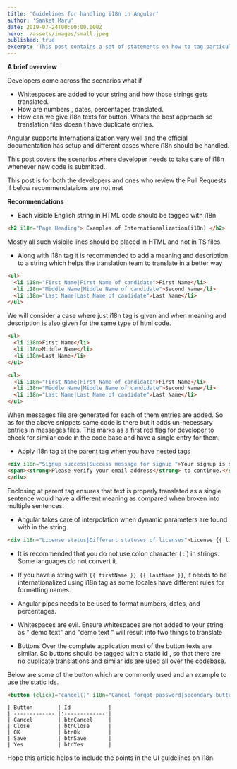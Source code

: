 ```yaml
---
title: 'Guidelines for handling i18n in Angular'
author: 'Sanket Maru'
date: 2019-07-24T00:00:00.000Z
hero: ./assets/images/small.jpeg
published: true
excerpt: 'This post contains a set of statements on how to tag particular element with i18n and cases developer needs to consider while coding.'
---
```

**A brief overview** 

Developers come across the scenarios what if 

* Whitespaces are added to your string and how those strings gets translated.  
* How are numbers , dates, percentages translated. 
* How can we give i18n texts for button. Whats the best approach so translation files doesn't have duplicate entries.

Angular supports [Internationalization](https://angular.io/guide/i18n) very well and the official documentation has setup and different cases where i18n should be handled. 

This post covers the scenarios where developer needs to take care of i18n whenever new code is submitted. 

This post is for both the developers and ones who review the Pull Requests if below recommendataions are not met

**Recommendations**

* Each visible English string in HTML code should be tagged with i18n

```html
<h2 i18n="Page Heading"> Examples of Internationalization(i18n) </h2>
```
Mostly all such visibile lines should be placed in HTML and not in TS files.

* Along with i18n tag it is recommended to add a meaning and description to a string which helps the translation team to translate in a better way

```html
<ul>
  <li i18n="First Name|First Name of candidate">First Name</li>
  <li i18n="Middle Name|Middle Name of candidate">Second Name</li>
  <li i18n="Last Name|Last Name of candidate">Last Name</li>
</ul>
```

We will consider a case where just i18n tag is given and when meaning and description is also given for the same type of html code. 

```html
<ul>
  <li i18n>First Name</li>
  <li i18n>Middle Name</li>
  <li i18n>Last Name</li>
</ul>

```

```html
<ul>
  <li i18n="First Name|First Name of candidate">First Name</li>
  <li i18n="Middle Name|Middle Name of candidate">Second Name</li>
  <li i18n="Last Name|Last Name of candidate">Last Name</li>
</ul>
```

When messages file are generated for each of them entries are added. So as for the above snippets same code is there but it adds un-necessary entries in messages files. This marks as a first red flag for developer to check for similar code in the code base and have a single entry for them.

* Apply i18n tag at the parent tag when you have nested tags 

```html
<div i18n="Signup success|Success message for signup ">Your signup is successfull.
<span><strong>Please verify your email address</strong> to continue.</span>
</div>
```
Enclosing at parent tag ensures that text is properly translated as a single sentence would
have a different meaning as compared when broken into multiple sentences. 

* Angular takes care of interpolation when dynamic parameters are found with in the string

```html
<div i18n="License status|Different statuses of licenses">License {{ licenseStatus }}</div>
```

* It is recommended that you do not use colon character ( : ) in strings. Some languages do not convert it.
 

* If you have a string with `{{ firstName }} {{ lastName }}`, it needs to be internationalized using i18n tag as some locales have different rules for formatting names.
 

* Angular pipes needs to be used to format numbers, dates, and percentages. 
 

* Whitespaces are evil. Ensure whitespaces are not added to your string as " demo text" and "demo text " will result into two things to translate


* Buttons
Over the complete application most of the button texts are similar. So buttons should be tagged with a static id , so that there are no duplicate translations and similar ids are used all over the codebase. 

Below are some of the button which are commonly used and an example to use the static ids.

```html
<button (click)="cancel()" i18n="Cancel forgot password|secondary button@@btnCancel">Cancel</button>
```
```
| Button        | Id            |
| ------------- |:-------------:|
| Cancel        | btnCancel     |
| Close         | btnClose      |
| OK            | btnOk         |
| Save          | btnSave       |
| Yes           | btnYes        | 
```
Hope this article helps to include the points in the UI guidelines on i18n. 
